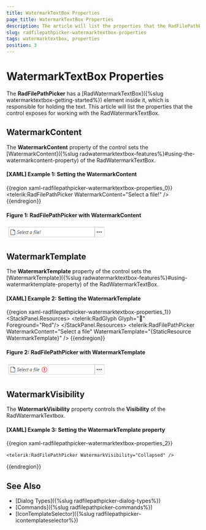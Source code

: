 ```yaml
---
title: WatermarkTextBox Properties
page_title: WatermarkTextBox Properties
description: The article will list the properties that the RadFilePathPicker control exposes for controlling the behavior of the RadWatermarkTextBox inside it.
slug: radfilepathpicker-watermarktextbox-properties
tags: watermarktextbox, properties
position: 3
---
```


# WatermarkTextBox Properties

The __RadFilePathPicker__ has a [RadWatermarkTextBox]({%slug watermarktextbox-getting-started%}) element inside it, which is responsible for holding the text. This article will list the properties that the control exposes for working with the RadWatermarkTextBox.

## WatermarkContent

The __WatermarkContent__ property of the control sets the [WatermarkContent]({%slug radwatermarktextbox-features%}#using-the-watermarkcontent-property) of the RadWatermarkTextBox. 

#### __[XAML] Example 1: Setting the WatermarkContent__
{{region xaml-radfilepathpicker-watermarktextbox-properties_0}}
	<telerik:RadFilePathPicker WatermarkContent="Select a file!" />
{{endregion}}

#### __Figure 1: RadFilePathPicker with WatermarkContent__
![RadFilePathPicker with WatermarkContent](images/FilePathPicker_WatermarkContent.png)

## WatermarkTemplate

The __WatermarkTemplate__ property of the control sets the [WatermarkTemplate]({%slug radwatermarktextbox-features%}#using-watermarktemplate-property) of the RadWatermarkTextBox.

#### __[XAML] Example 2: Setting the WatermarkTemplate__
{{region xaml-radfilepathpicker-watermarktextbox-properties_1}}
	<StackPanel>
        <StackPanel.Resources>
            <DataTemplate x:Key="WatermarkTemplate">
                <StackPanel Orientation="Horizontal">
                    <TextBlock Text="{Binding}" Margin="0 0 5 0" />
                    <telerik:RadGlyph Glyph="&#xe403;" Foreground="Red"/>
                </StackPanel>
            </DataTemplate>
        </StackPanel.Resources>
        <telerik:RadFilePathPicker WatermarkContent="Select a file" WatermarkTemplate="{StaticResource WatermarkTemplate}" />
    </StackPanel>
{{endregion}}

#### __Figure 2: RadFilePathPicker with WatermarkTemplate__
![RadFilePathPicker with WatermarkTemplate](images/FilePathPicker_WatermarkTemplate.png)

## WatermarkVisibility

The __WatermarkVisibility__ property controls the __Visibility__ of the RadWatermarkTextbox. 

#### __[XAML] Example 3: Setting the WatermarkTemplate property__
{{region xaml-radfilepathpicker-watermarktextbox-properties_2}}

    <telerik:RadFilePathPicker WatermarkVisibility="Collapsed" />
{{endregion}}

## See Also

* [Dialog Types]({%slug radfilepathpicker-dialog-types%})
* [Commands]({%slug radfilepathpicker-commands%})
* [IconTemplateSelector]({%slug radfilepathpicker-icontemplateselector%})